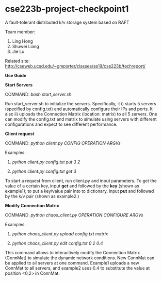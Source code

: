 # cse223b-project-checkpoint1
A fault-tolerant distributed k/v storage system based on RAFT

Team member:
1. Ling Hong
2. Shuwei Liang
3. Jie Lu

Related site: http://cseweb.ucsd.edu/~gmporter/classes/sp19/cse223b/techreport/

**Use Guide**
   
   **Start Servers** 
   
   COMMAND: *bash start_server.sh*
   
   Run start_server.sh to initialize the servers. Specifically, it i) starts 5 
   servers (specified by config.txt) and automatically configure their IPs and ports. It also ii) 
   uploads the Connection Matrix (location: matrix) to all 5 servers. One can modify the 
   config.txt and matrix to simulate using servers with different configurations and expect
   to see different performance.
   
   **Client request**
   
   COMMAND: *python client.py CONFIG OPERATION ARGVs*
   
   Examples:
   
   1. *python client.py config.txt put 3 2*
   
   2. *python client.py config.txt get 3*
   
   To start a request from client, run client.py and input parameters. To get the value of a certain key,
   input **get** and followed by the **key** (shown as example1); to put a key/value pair into to dictionary, 
   input **put** and followed by the k/v pair (shown as example2.)
   
   **Modify Connection Matrix**
   
   COMMAND: *python chaos_client.py OPERATION CONFIGURE ARGVs*
   
   Examples: 
   
   1. *python chaos_client.py upload config.txt matrix*
   
   2. *python chaos_client.py edit config.txt 0 2 0.4*
   
   This command allows to interactively modify the Connection Matrix (ConnMat) to simulate the dynamic network conditions.
   New ConnMat can be applied to all servers at one command. Example1 uploads a new ConnMat to all servers, and example2 
   uses 0.4 to substitute the value at position <0,2> in ConnMat.
